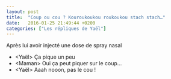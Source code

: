```yaml
---
layout: post
title:  "Coup ou cou ? Kouroukoukou roukoukou stach stach…"
date:   2016-01-25 21:49:44 +0200
categories: ["Les répliques de Yaël"]
---
```


Après lui avoir injecté une dose de spray nasal

-   \<Yaël\> Ça pique un peu
-   \<Maman\> Oui ça peut piquer sur le coup...
-   \<Yaël\> Aaah nooon, pas le cou !

<!--more-->
